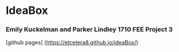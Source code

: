 # IdeaBox
### Emily Kuckelman and Parker Lindley 1710 FEE Project 3


[github pages] (https://etcetera8.github.io/ideaBox/)
